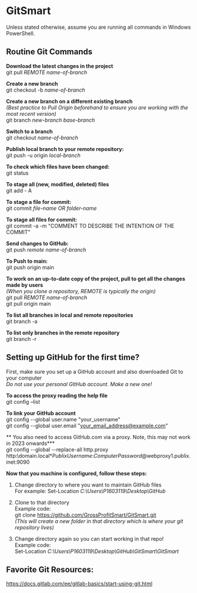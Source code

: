 # GitSmart

Unless stated otherwise, assume you are running all commands in Windows PowerShell.


## Routine Git Commands  
**Download the latest changes in the project**  
git pull *REMOTE* *name-of-branch*

**Create a new branch**  
git checkout -b *name-of-branch*

**Create a new branch on a different existing branch**  
*(Best practice to Pull Origin beforehand to ensure you are working with the most recent version)*   
git branch *new-branch* *base-branch* 

**Switch to a branch**    
git checkout *name-of-branch*    

**Publish local branch to your remote repository:**    
git push -u origin *local-branch*   

**To check which files have been changed:**    
git status  

**To stage all (new, modified, deleted) files**   
git add - A

**To stage a file for commit:**   
git commit *file-name OR folder-name*

**To stage all files for commit:**   
git commit -a -m "COMMENT TO DESCRIBE THE INTENTION OF THE COMMIT"

**Send changes to GitHub:**   
git push *remote* *name-of-branch*

**To Push to main:**   
git push origin main

**To work on an up-to-date copy of the project, pull to get all the changes made by users**   
*(When you clone a repository, REMOTE is typically the origin)*    
git pull *REMOTE* *name-of-branch*    
git pull origin main   

**To list all branches in local and remote repositories**   
git branch -a

**To list only branches in the remote repository**   
git branch -r


## Setting up GitHub for the first time? 
First, make sure you set up a GitHub account and also downloaded Git to your computer    
*Do not use your personal GItHub account. Make a new one!*    

**To access the proxy reading the help file**   
git config –list   

**To link your GitHub account**     
git config --global user.name "your_username"   
git config --global user.email "your_email_address@example.com"

** You also need to access GitHub.com via a proxy. Note, this may not work in 2023 onwards***    
git config --global --replace-all http.proxy http:\domain.local\**PublixUsername*:*ComputerPassword*@webproxy1.publix.inet:9090

**Now that you machine is configured, follow these steps:**    
1. Change directory to where you want to maintain GitHub files      
For example: Set-Location *C:\Users\P1603119\Desktop\GitHub*   

2. Clone to that directory   
Example code:   
git clone https://github.com/GrossProfitSmart/GitSmart.git   
*(This will create a new folder in that directory which is where your git repository lives)*

3. Change directory again so you can start working in that repo!   
Example code:   
Set-Location *C:\Users\P1603119\Desktop\GitHub\GitSmart\GitSmart*


## Favorite Git Resources:   
https://docs.gitlab.com/ee/gitlab-basics/start-using-git.html